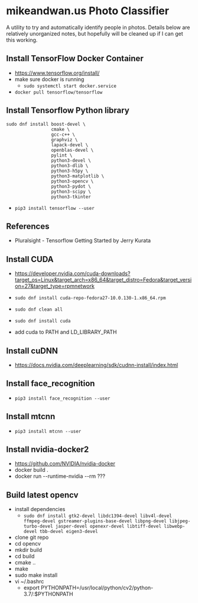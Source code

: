 # mikeandwan.us Photo Classifier

A utility to try and automatically identify people in photos.  Details below are relatively unorganized notes, but hopefully will be cleaned up if I can get this working.

## Install TensorFlow Docker Container

- https://www.tensorflow.org/install/
- make sure docker is running
    - `sudo systemctl start docker.service`
- `docker pull tensorflow/tensorflow`

## Install Tensorflow Python library

```
sudo dnf install boost-devel \
                 cmake \
                 gcc-c++ \
                 graphviz \
                 lapack-devel \
                 openblas-devel \
                 pylint \
                 python3-devel \
                 python3-dlib \
                 python3-h5py \
                 python3-matplotlib \
                 python3-opencv \
                 python3-pydot \
                 python3-scipy \
                 python3-tkinter
```
- `pip3 install tensorflow --user`

## References

- Pluralsight - Tensorflow Getting Started by Jerry Kurata

## Install CUDA

- https://developer.nvidia.com/cuda-downloads?target_os=Linux&target_arch=x86_64&target_distro=Fedora&target_version=27&target_type=rpmnetwork
- `sudo dnf install cuda-repo-fedora27-10.0.130-1.x86_64.rpm`
- `sudo dnf clean all`
- `sudo dnf install cuda`

- add cuda to PATH and LD_LIBRARY_PATH

## Install cuDNN

- https://docs.nvidia.com/deeplearning/sdk/cudnn-install/index.html

## Install face_recognition

- `pip3 install face_recognition --user`

## Install mtcnn

- `pip3 install mtcnn --user`

## Install nvidia-docker2
- https://github.com/NVIDIA/nvidia-docker
- docker build .
- docker run --runtime-nvidia --rm ???

## Build latest opencv
  - install dependencies
    - `sudo dnf install gtk2-devel libdc1394-devel libv4l-devel ffmpeg-devel gstreamer-plugins-base-devel libpng-devel libjpeg-turbo-devel jasper-devel openexr-devel libtiff-devel libwebp-devel tbb-devel eigen3-devel`
  - clone git repo
  - cd opencv
  - mkdir build
  - cd build
  - cmake ..
  - make
  - sudo make install
  - vi ~/.bashrc
    - export PYTHONPATH=/usr/local/python/cv2/python-3.7/:$PYTHONPATH
